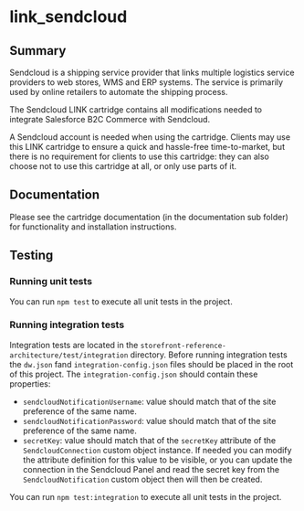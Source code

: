 # link_sendcloud

## Summary

Sendcloud is a shipping service provider that links multiple logistics service providers to web stores, WMS and ERP systems. The service is primarily used by online retailers to automate the shipping process.

The Sendcloud LINK cartridge contains all modifications needed to integrate Salesforce B2C Commerce with Sendcloud.

A Sendcloud account is needed when using the cartridge. Clients may use this LINK cartridge to ensure a quick and hassle-free time-to-market, but there is no requirement for clients to use this cartridge: they can also choose not to use this cartridge at all, or only use parts of it.

## Documentation

Please see the cartridge documentation (in the documentation sub folder) for functionality and installation instructions.

## Testing

### Running unit tests

You can run `npm test` to execute all unit tests in the project.

### Running integration tests

Integration tests are located in the `storefront-reference-architecture/test/integration` directory.
Before running integration tests the `dw.json` fand `integration-config.json` files should be placed in the root of this project. The `integration-config.json` should contain these properties:

* `sendcloudNotificationUsername`: value should match that of the site preference of the same name.
* `sendcloudNotificationPassword`: value should match that of the site preference of the same name.
* `secretKey`: value should match that of the `secretKey` attribute of the `SendcloudConnection` custom object instance. If needed you can modify the attribute definition for this value to be visible, or you can update the connection in the Sendcloud Panel and read the secret key from the `SendcloudNotification` custom object then will then be created.

You can run `npm test:integration` to execute all unit tests in the project.
